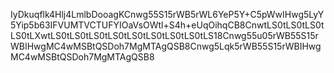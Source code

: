 IyDkuqflk4Hlj4LmlbDooagKCnwg55S15rWB5rWL6YeP5Y+C5pWwIHwg5LyY5Yip5b63IFVUMTVCTUFYIOaVsOWtl+S4h+eUqOihqCB8CnwtLS0tLS0tLS0tLS0tLXwtLS0tLS0tLS0tLS0tLS0tLS0tLS0tLS0tLS18Cnwg55u05rWB55S15rWBIHwgMC4wMSBtQSDoh7MgMTAgQSB8Cnwg5Lqk5rWB55S15rWBIHwgMC4wMSBtQSDoh7MgMTAgQSB8